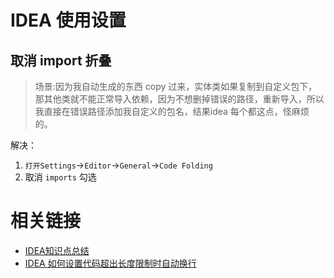 # IDEA 使用设置



## 取消 import 折叠

> 场景:因为我自动生成的东西 copy 过来，实体类如果复制到自定义包下，那其他类就不能正常导入依赖，因为不想删掉错误的路径，重新导入，所以我直接在错误路径添加我自定义的包名，结果idea 每个都这点，怪麻烦的。

解决：

1. `打开Settings`->`Editor`->`General`->`Code Folding`
2. 取消 `imports` 勾选



# 相关链接

- [IDEA知识点总结](https://blog.csdn.net/zhaogot/article/details/105203823)
- [IDEA 如何设置代码超出长度限制时自动换行](https://www.cnblogs.com/chenmingjun/p/10921232.html)

